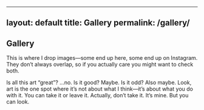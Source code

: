 
---
layout: default
title: Gallery
permalink: /gallery/
---

<section class="deco-card">
  <span class="corner tl" aria-hidden="true"></span>
  <span class="corner tr" aria-hidden="true"></span>
  <span class="corner bl" aria-hidden="true"></span>
  <span class="corner br" aria-hidden="true"></span>

  <h2>Gallery</h2>
   <p>
    This is where I drop images—some end up here, some end up on Instagram. 
    They don’t always overlap, so if you actually care you might want to check both.  
  </p>
  <p>
    Is all this art “great”? …no. Is it good? Maybe. Is it odd? Also maybe.  
    Look, art is the one spot where it’s not about what I think—it’s about what you do with it. 
    You can take it or leave it. Actually, don’t take it. It’s mine. But you can look.  
  </p>
</section>
